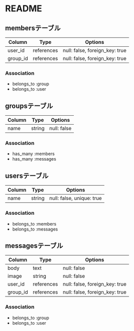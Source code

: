 # README

## membersテーブル

|Column|Type|Options|
|------|----|-------|
|user_id|references|null: false, foreign_key: true|
|group_id|references|null: false, foreign_key: true|

### Association
- belongs_to :group
- belongs_to :user

## groupsテーブル

|Column|Type|Options|
|------|----|-------|
|name|string|null: false|

### Association
- has_many :members
- has_many :messages

## usersテーブル

|Column|Type|Options|
|------|----|-------|
|name|string|null: false, unique: true|

### Association
- belongs_to :members
- belongs_to :messages

## messagesテーブル

|Column|Type|Options|
|------|----|-------|
|body|text|null: false|
|image|string|null: false|
|user_id|references|null: false, foreign_key: true|
|group_id|references|null: false, foreign_key: true|

### Association
- belongs_to :group
- belongs_to :user

